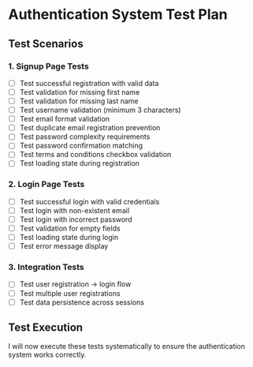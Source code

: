 # Authentication System Test Plan

## Test Scenarios

### 1. Signup Page Tests
- [ ] Test successful registration with valid data
- [ ] Test validation for missing first name
- [ ] Test validation for missing last name  
- [ ] Test username validation (minimum 3 characters)
- [ ] Test email format validation
- [ ] Test duplicate email registration prevention
- [ ] Test password complexity requirements
- [ ] Test password confirmation matching
- [ ] Test terms and conditions checkbox validation
- [ ] Test loading state during registration

### 2. Login Page Tests
- [ ] Test successful login with valid credentials
- [ ] Test login with non-existent email
- [ ] Test login with incorrect password
- [ ] Test validation for empty fields
- [ ] Test loading state during login
- [ ] Test error message display

### 3. Integration Tests
- [ ] Test user registration → login flow
- [ ] Test multiple user registrations
- [ ] Test data persistence across sessions

## Test Execution

I will now execute these tests systematically to ensure the authentication system works correctly.
